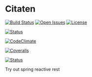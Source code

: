 # Citaten

[![Build Status](https://travis-ci.com/bhuism/citaten.svg?branch=master)](https://travis-ci.com/bhuism/citaten)
[![Open Issues](https://img.shields.io/github/issues/bhuism/citaten.svg)](https://github.com/bhuism/citaten/issues)
[![License](https://img.shields.io/github/license/bhuism/citaten.svg)]()


[![Status](https://travis-ci.org/bhuism/citaten.svg?branch=master)](https://travis-ci.org/bhuism/citaten)  

[![CodeClimate](http://img.shields.io/codeclimate/github/bhuism/citaten.svg?style=flat)](https://codeclimate.com/github/bhuism/citaten "CodeClimate")

[![Coveralls](http://img.shields.io/coveralls/bhuism/citaten.svg?style=flat)](https://coveralls.io/r/bhuism/citaten)

[![Status](http://img.shields.io/travis/bhuism/citaten/master.svg?style=flat)](https://travis-ci.org/bhuism/citaten "See test builds")


Try out spring reactive rest
